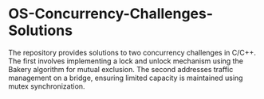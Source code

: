 # OS-Concurrency-Challenges-Solutions
 The repository provides solutions to two concurrency challenges in C/C++. The first involves implementing a lock and unlock mechanism using the Bakery algorithm for mutual exclusion. The second addresses traffic management on a bridge, ensuring limited capacity is maintained using mutex synchronization. 
